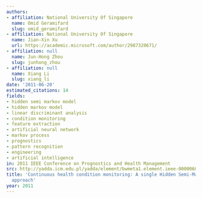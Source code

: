 ```yaml
---
authors:
- affiliation: National University Of Singapore
  name: Omid Geramifard
  slug: omid_geramifard
- affiliation: National University Of Singapore
  name: Jian-Xin Xu
  url: https://academic.microsoft.com/author/2987320671/
- affiliation: null
  name: Jun-Hong Zhou
  slug: junhong_zhou
- affiliation: null
  name: Xiang Li
  slug: xiang_li
date: '2011-06-20'
estimated_citations: 14
fields:
- hidden semi markov model
- hidden markov model
- linear discriminant analysis
- condition monitoring
- feature extraction
- artificial neural network
- markov process
- prognostics
- pattern recognition
- engineering
- artificial intelligence
in: 2011 IEEE Conference on Prognostics and Health Management
src: http://yadda.icm.edu.pl/yadda/element/bwmeta1.element.ieee-000006024333
title: 'Continuous health condition monitoring: A single Hidden Semi-Markov Model
  approach'
year: 2011
---
```

